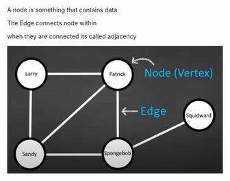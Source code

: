 A node is something that contains data 

The Edge connects node within

when they are connected its called adjacency

![img.png](img.png)
